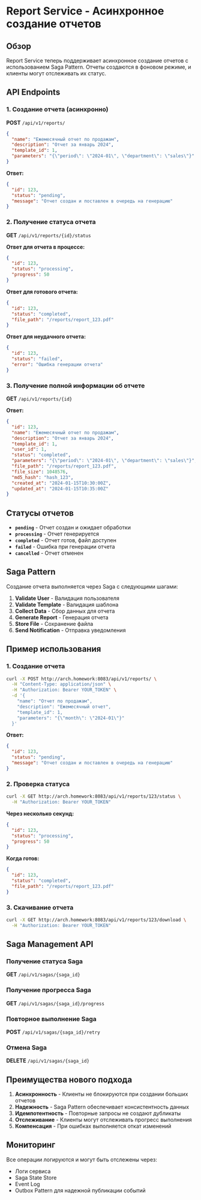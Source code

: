 # Report Service - Асинхронное создание отчетов

## Обзор

Report Service теперь поддерживает асинхронное создание отчетов с использованием Saga Pattern. Отчеты создаются в фоновом режиме, и клиенты могут отслеживать их статус.

## API Endpoints

### 1. Создание отчета (асинхронно)

**POST** `/api/v1/reports/`

```json
{
  "name": "Ежемесячный отчет по продажам",
  "description": "Отчет за январь 2024",
  "template_id": 1,
  "parameters": "{\"period\": \"2024-01\", \"department\": \"sales\"}"
}
```

**Ответ:**
```json
{
  "id": 123,
  "status": "pending",
  "message": "Отчет создан и поставлен в очередь на генерацию"
}
```

### 2. Получение статуса отчета

**GET** `/api/v1/reports/{id}/status`

**Ответ для отчета в процессе:**
```json
{
  "id": 123,
  "status": "processing",
  "progress": 50
}
```

**Ответ для готового отчета:**
```json
{
  "id": 123,
  "status": "completed",
  "file_path": "/reports/report_123.pdf"
}
```

**Ответ для неудачного отчета:**
```json
{
  "id": 123,
  "status": "failed",
  "error": "Ошибка генерации отчета"
}
```

### 3. Получение полной информации об отчете

**GET** `/api/v1/reports/{id}`

**Ответ:**
```json
{
  "id": 123,
  "name": "Ежемесячный отчет по продажам",
  "description": "Отчет за январь 2024",
  "template_id": 1,
  "user_id": 1,
  "status": "completed",
  "parameters": "{\"period\": \"2024-01\", \"department\": \"sales\"}",
  "file_path": "/reports/report_123.pdf",
  "file_size": 1048576,
  "md5_hash": "hash_123",
  "created_at": "2024-01-15T10:30:00Z",
  "updated_at": "2024-01-15T10:35:00Z"
}
```

## Статусы отчетов

- **`pending`** - Отчет создан и ожидает обработки
- **`processing`** - Отчет генерируется
- **`completed`** - Отчет готов, файл доступен
- **`failed`** - Ошибка при генерации отчета
- **`cancelled`** - Отчет отменен

## Saga Pattern

Создание отчета выполняется через Saga с следующими шагами:

1. **Validate User** - Валидация пользователя
2. **Validate Template** - Валидация шаблона
3. **Collect Data** - Сбор данных для отчета
4. **Generate Report** - Генерация отчета
5. **Store File** - Сохранение файла
6. **Send Notification** - Отправка уведомления

## Пример использования

### 1. Создание отчета

```bash
curl -X POST http://arch.homework:8083/api/v1/reports/ \
  -H "Content-Type: application/json" \
  -H "Authorization: Bearer YOUR_TOKEN" \
  -d '{
    "name": "Отчет по продажам",
    "description": "Ежемесячный отчет",
    "template_id": 1,
    "parameters": "{\"month\": \"2024-01\"}"
  }'
```

**Ответ:**
```json
{
  "id": 123,
  "status": "pending",
  "message": "Отчет создан и поставлен в очередь на генерацию"
}
```

### 2. Проверка статуса

```bash
curl -X GET http://arch.homework:8083/api/v1/reports/123/status \
  -H "Authorization: Bearer YOUR_TOKEN"
```

**Через несколько секунд:**
```json
{
  "id": 123,
  "status": "processing",
  "progress": 50
}
```

**Когда готов:**
```json
{
  "id": 123,
  "status": "completed",
  "file_path": "/reports/report_123.pdf"
}
```

### 3. Скачивание отчета

```bash
curl -X GET http://arch.homework:8083/api/v1/reports/123/download \
  -H "Authorization: Bearer YOUR_TOKEN"
```

## Saga Management API

### Получение статуса Saga

**GET** `/api/v1/sagas/{saga_id}`

### Получение прогресса Saga

**GET** `/api/v1/sagas/{saga_id}/progress`

### Повторное выполнение Saga

**POST** `/api/v1/sagas/{saga_id}/retry`

### Отмена Saga

**DELETE** `/api/v1/sagas/{saga_id}`

## Преимущества нового подхода

1. **Асинхронность** - Клиенты не блокируются при создании больших отчетов
2. **Надежность** - Saga Pattern обеспечивает консистентность данных
3. **Идемпотентность** - Повторные запросы не создают дубликаты
4. **Отслеживание** - Клиенты могут отслеживать прогресс выполнения
5. **Компенсация** - При ошибках выполняется откат изменений

## Мониторинг

Все операции логируются и могут быть отслежены через:
- Логи сервиса
- Saga State Store
- Event Log
- Outbox Pattern для надежной публикации событий

